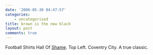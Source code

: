 ```yaml
---
date: '2006-05-30 04:47:57'
categories:
    - uncategorised
title: brown is the new black
layout: post
comments: true
---
```


Football Shirts Hall Of
[Shame](http://www.footballshirthallofshame.com/). Top Left. Coventry
City. A true classic.
